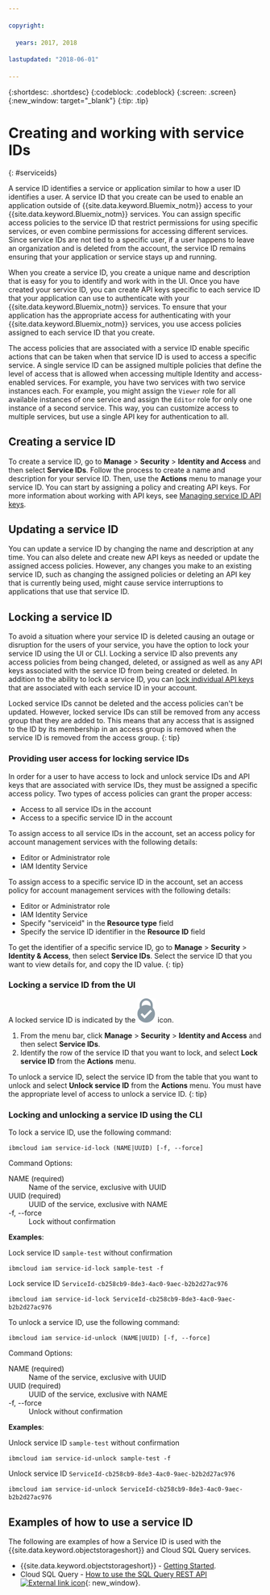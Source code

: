 ```yaml
---

copyright:

  years: 2017, 2018
  
lastupdated: "2018-06-01"

---
```


{:shortdesc: .shortdesc}
{:codeblock: .codeblock}
{:screen: .screen}
{:new_window: target="_blank"}
{:tip: .tip}

# Creating and working with service IDs
{: #serviceids}

A service ID identifies a service or application similar to how a user ID identifies a user. A service ID that you create can be used to enable an application outside of {{site.data.keyword.Bluemix_notm}} access to your {{site.data.keyword.Bluemix_notm}} services. You can assign specific access policies to the service ID that restrict permissions for using specific services, or even combine permissions for accessing different services. Since service IDs are not tied to a specific user, if a user happens to leave an organization and is deleted from the account, the service ID remains ensuring that your application or service stays up and running.

When you create a service ID, you create a unique name and description that is easy for you to identify and work with in the UI. Once you have created your service ID, you can create API keys specific to each service ID that your application can use to authenticate with your {{site.data.keyword.Bluemix_notm}} services. To ensure that your application has the appropriate access for authenticating with your {{site.data.keyword.Bluemix_notm}} services, you use access policies assigned to each service ID that you create. 

The access policies that are associated with a service ID enable specific actions that can be taken when that service ID is used to access a specific service. A single service ID can be assigned multiple policies that define the level of access that is allowed when accessing multiple Identity and access-enabled services. For example, you have two services with two service instances each. For example, you might assign the `Viewer` role for all available instances of one service and assign the `Editor` role for only one instance of a second service. This way, you can customize access to multiple services, but use a single API key for authentication to all.


## Creating a service ID

To create a service ID, go to **Manage** &gt; **Security** &gt; **Identity and Access** and then select **Service IDs**. Follow the process to create a name and description for your service ID. Then, use the **Actions** menu to manage your service ID. You can start by assigning a policy and creating API keys. For more information about working with API keys, see [Managing service ID API keys](/docs/iam/serviceid_keys.html#serviceidapikeys). 

## Updating a service ID

You can update a service ID by changing the name and description at any time. You can also delete and create new API keys as needed or update the assigned access policies. However, any changes you make to an existing service ID, such as changing the assigned policies or deleting an API key that is currently being used, might cause service interruptions to applications that use that service ID.

## Locking a service ID

To avoid a situation where your service ID is deleted causing an outage or disruption for the users of your service, you have the option to lock your service ID using the UI or CLI. Locking a service ID also prevents any access policies from being changed, deleted, or assigned as well as any API keys associated with the service ID from being created or deleted. In addition to the ability to lock a service ID, you can [lock individual API keys](/docs/iam/serviceid_keys.html#lockkey) that are associated with each service ID in your account. 

Locked service IDs cannot be deleted and the access policies can't be updated. However, locked service IDs can still be removed from any access group that they are added to. This means that any access that is assigned to the ID by its membership in an access group is removed when the service ID is removed from the access group.
{: tip}

### Providing user access for locking service IDs

In order for a user to have access to lock and unlock service IDs and API keys that are associated with service IDs, they must be assigned a specific access policy. Two types of access policies can grant the proper access:

* Access to all service IDs in the account
* Access to a specific service ID in the account

To assign access to all service IDs in the account, set an access policy for account management services with the following details:

* Editor or Administrator role 
* IAM Identity Service

To assign access to a specific service ID in the account, set an access policy for account management services with the following details:

* Editor or Administrator role
* IAM Identity Service
* Specify "serviceid" in the **Resource type** field 
* Specify the service ID identifier in the **Resource ID** field

To get the identifier of a specific service ID, go to **Manage** > **Security** > **Identity & Access**, then select **Service IDs**. Select the service ID that you want to view details for, and copy the ID value.
{: tip}

### Locking a service ID from the UI

A locked service ID is indicated by the ![Locked icon](images/locked.svg "Locked") icon.

1. From the menu bar, click **Manage** &gt; **Security** &gt; **Identity and Access** and then select **Service IDs**.
2. Identify the row of the service ID that you want to lock, and select **Lock service ID** from the **Actions** menu.

To unlock a service ID, select the service ID from the table that you want to unlock and select **Unlock service ID** from the **Actions** menu. You must have the appropriate level of access to unlock a service ID.
{: tip}

### Locking and unlocking a service ID using the CLI

To lock a service ID, use the following command:

```
ibmcloud iam service-id-lock (NAME|UUID) [-f, --force]
```

Command Options:

<dl>
  <dt>NAME (required)</dt>
  <dd>Name of the service, exclusive with UUID</dd>
  <dt>UUID (required)</dt>
  <dd>UUID of the service, exclusive with NAME</dd>
  <dt>-f, --force</dt>
  <dd>Lock without confirmation</dd>
</dl>

<strong>Examples</strong>:

Lock service ID `sample-test` without confirmation

```
ibmcloud iam service-id-lock sample-test -f
```

Lock service ID `ServiceId-cb258cb9-8de3-4ac0-9aec-b2b2d27ac976`

```
ibmcloud iam service-id-lock ServiceId-cb258cb9-8de3-4ac0-9aec-b2b2d27ac976
```

To unlock a service ID, use the following command:

 ```
ibmcloud iam service-id-unlock (NAME|UUID) [-f, --force]
```

Command Options:

<dl>
  <dt>NAME (required)</dt>
  <dd>Name of the service, exclusive with UUID</dd>
  <dt>UUID (required)</dt>
  <dd>UUID of the service, exclusive with NAME</dd>
  <dt>-f, --force</dt>
  <dd>Unlock without confirmation</dd>
</dl>

<strong>Examples</strong>:

Unlock service ID `sample-test` without confirmation

```
ibmcloud iam service-id-unlock sample-test -f
```

Unlock service ID `ServiceId-cb258cb9-8de3-4ac0-9aec-b2b2d27ac976`

```
ibmcloud iam service-id-unlock ServiceId-cb258cb9-8de3-4ac0-9aec-b2b2d27ac976
```



## Examples of how to use a service ID

The following are examples of how a Service ID is used with the {{site.data.keyword.objectstorageshort}} and Cloud SQL Query services.

- {{site.data.keyword.objectstorageshort}} - [Getting Started](/docs/services/cloud-object-storage/getting-started-cli.html#getting-started-cli-).
- Cloud SQL Query - [How to use the SQL Query REST API ![External link icon](../icons/launch-glyph.svg)](https://www.youtube.com/embed/s6S4AdJItHk?rel=0){: new_window}.

